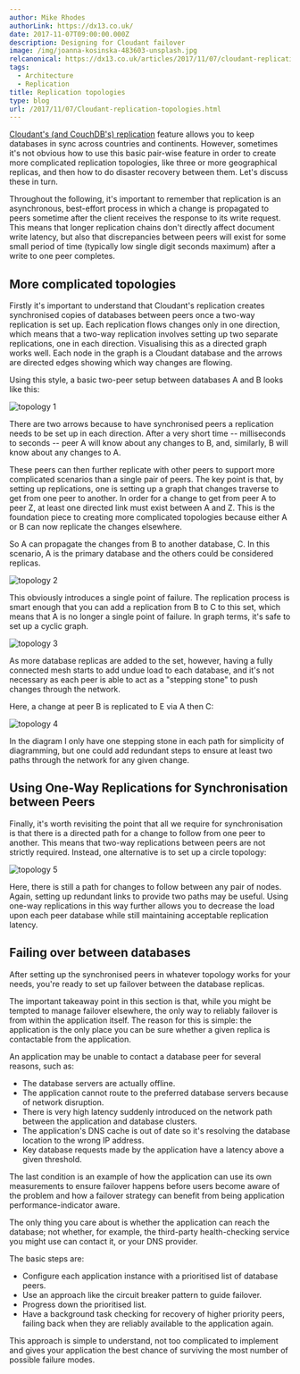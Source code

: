```yaml
---
author: Mike Rhodes
authorLink: https://dx13.co.uk/
date: 2017-11-07T09:00:00.000Z
description: Designing for Cloudant failover
image: /img/joanna-kosinska-483603-unsplash.jpg
relcanonical: https://dx13.co.uk/articles/2017/11/07/cloudant-replication-topologies-and-failover/
tags:
  - Architecture
  - Replication
title: Replication topologies
type: blog
url: /2017/11/07/Cloudant-replication-topologies.html
---
```



[Cloudant's (and CouchDB's) replication](https://console.bluemix.net/docs/services/Cloudant/guides/replication_guide.html#replication) feature allows you to keep databases in sync across countries and continents. However, sometimes it's not obvious how to use this basic pair-wise feature in order to create more complicated replication topologies, like three or more geographical replicas, and then how to do disaster recovery between them. Let's discuss these in turn.

Throughout the following, it's important to remember that replication is an asynchronous, best-effort process in which a change is propagated to peers sometime after the client receives the response to its write request. This means that longer replication chains don't directly affect document write latency, but also that discrepancies between peers will exist for some small period of time (typically low single digit seconds maximum) after a write to one peer completes.

## More complicated topologies

Firstly it's important to understand that Cloudant's replication creates synchronised copies of databases between peers once a two-way replication is set up. Each replication flows changes only in one direction, which means that a two-way replication involves setting up two separate replications, one in each direction. Visualising this as a directed graph works well. Each node in the graph is a Cloudant database and the arrows are directed edges showing which way changes are flowing.

Using this style, a basic two-peer setup between databases A and B looks like this:

![topology 1](/img/top1.png)

There are two arrows because to have synchronised peers a replication needs to be set up in each direction. After a very short time -- milliseconds to seconds -- peer A will know about any changes to B, and, similarly, B will know about any changes to A.

These peers can then further replicate with other peers to support more complicated scenarios than a single pair of peers. The key point is that, by setting up replications, one is setting up a graph that changes traverse to get from one peer to another. In order for a change to get from peer A to peer Z, at least one directed link must exist between A and Z. This is the foundation piece to creating more complicated topologies because either A or B can now replicate the changes elsewhere.

So A can propagate the changes from B to another database, C. In this scenario, A is the primary database and the others could be considered replicas.

![topology 2](/img/top2.png)

This obviously introduces a single point of failure. The replication process is smart enough that you can add a replication from B to C to this set, which means that A is no longer a single point of failure. In graph terms, it's safe to set up a cyclic graph.

![topology 3](/img/top3.png)

As more database replicas are added to the set, however, having a fully connected mesh starts to add undue load to each database, and it's not necessary as each peer is able to act as a "stepping stone" to push changes through the network.

Here, a change at peer B is replicated to E via A then C:

![topology 4](/img/top4.png)

In the diagram I only have one stepping stone in each path for simplicity of diagramming, but one could add redundant steps to ensure at least two paths through the network for any given change.

## Using One-Way Replications for Synchronisation between Peers

Finally, it's worth revisiting the point that all we require for synchronisation is that there is a directed path for a change to follow from one peer to another. This means that two-way replications between peers are not strictly required. Instead, one alternative is to set up a circle topology:

![topology 5](/img/top5.png)

Here, there is still a path for changes to follow between any pair of nodes. Again, setting up redundant links to provide two paths may be useful. Using one-way replications in this way further allows you to decrease the load upon each peer database while still maintaining acceptable replication latency.

## Failing over between databases

After setting up the synchronised peers in whatever topology works for your needs, you're ready to set up failover between the database replicas.

The important takeaway point in this section is that, while you might be tempted to manage failover elsewhere, the only way to reliably failover is from within the application itself. The reason for this is simple: the application is the only place you can be sure whether a given replica is contactable from the application.

An application may be unable to contact a database peer for several reasons, such as:

- The database servers are actually offline.
- The application cannot route to the preferred database servers because of network disruption.
- There is very high latency suddenly introduced on the network path between the application and database clusters.
- The application's DNS cache is out of date so it's resolving the database location to the wrong IP address.
- Key database requests made by the application have a latency above a given threshold.

The last condition is an example of how the application can use its own measurements to ensure failover happens before users become aware of the problem and how a failover strategy can benefit from being application performance-indicator aware.

The only thing you care about is whether the application can reach the database; not whether, for example, the third-party health-checking service you might use can contact it, or your DNS provider.

The basic steps are:

- Configure each application instance with a prioritised list of database peers.
- Use an approach like the circuit breaker pattern to guide failover.
- Progress down the prioritised list.
- Have a background task checking for recovery of higher priority peers, failing back when they are reliably available to the application again.

This approach is simple to understand, not too complicated to implement and gives your application the best chance of surviving the most number of possible failure modes.